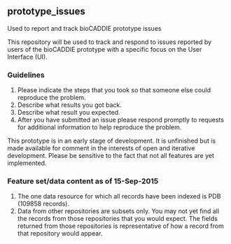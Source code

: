 ## prototype_issues

Used to report and track bioCADDIE prototype issues

This repository will be used to track and respond to issues reported by users of the bioCADDIE prototype with a specific focus on the User Interface (UI).

### Guidelines
1. Please indicate the steps that you took so that someone else could reproduce the problem.
2. Describe what results you got back.
3. Describe what result you expected.
4. After you have submitted an issue please respond promptly to requests for additional information to help reproduce the problem.

This prototype is in an early stage of development. It is unfinished but is made available for comment in the interests of open and iterative development. Please be sensitive to the fact that not all features are yet implemented. 

### Feature set/data content as of 15-Sep-2015
1. The one data resource for which all records have been indexed is PDB (109858 records). 
2. Data from other repositories are subsets only. You may not yet find all the records from those repositories that you would expect. The fields returned from those repositories is representative of how a record from that repository would appear. 
